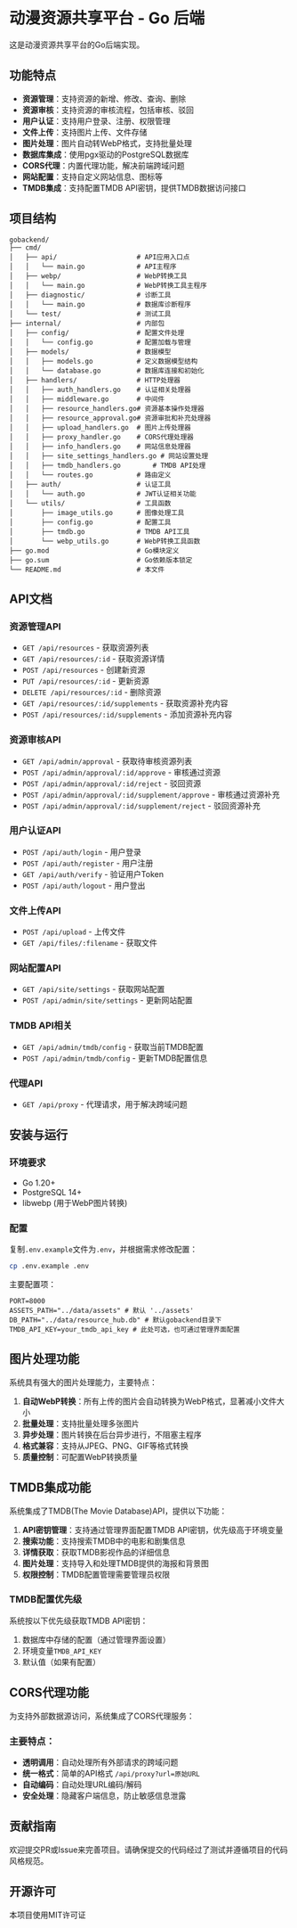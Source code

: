 # 动漫资源共享平台 - Go 后端

这是动漫资源共享平台的Go后端实现。

## 功能特点

- **资源管理**：支持资源的新增、修改、查询、删除
- **资源审核**：支持资源的审核流程，包括审核、驳回
- **用户认证**：支持用户登录、注册、权限管理
- **文件上传**：支持图片上传、文件存储
- **图片处理**：图片自动转WebP格式，支持批量处理
- **数据库集成**：使用pgx驱动的PostgreSQL数据库
- **CORS代理**：内置代理功能，解决前端跨域问题
- **网站配置**：支持自定义网站信息、图标等
- **TMDB集成**：支持配置TMDB API密钥，提供TMDB数据访问接口

## 项目结构

```
gobackend/
├── cmd/
│   ├── api/                    # API应用入口点
│   │   └── main.go             # API主程序
│   ├── webp/                   # WebP转换工具
│   │   └── main.go             # WebP转换工具主程序
│   ├── diagnostic/             # 诊断工具
│   │   └── main.go             # 数据库诊断程序
│   └── test/                   # 测试工具
├── internal/                   # 内部包
│   ├── config/                 # 配置文件处理
│   │   └── config.go           # 配置加载与管理
│   ├── models/                 # 数据模型
│   │   ├── models.go           # 定义数据模型结构
│   │   └── database.go         # 数据库连接和初始化
│   ├── handlers/               # HTTP处理器
│   │   ├── auth_handlers.go    # 认证相关处理器
│   │   ├── middleware.go       # 中间件
│   │   ├── resource_handlers.go# 资源基本操作处理器
│   │   ├── resource_approval.go# 资源审批和补充处理器
│   │   ├── upload_handlers.go  # 图片上传处理器
│   │   ├── proxy_handler.go    # CORS代理处理器
│   │   ├── info_handlers.go    # 网站信息处理器
│   │   ├── site_settings_handlers.go # 网站设置处理
│   │   ├── tmdb_handlers.go        # TMDB API处理
│   │   └── routes.go           # 路由定义
│   ├── auth/                   # 认证工具
│   │   └── auth.go             # JWT认证相关功能
│   └── utils/                  # 工具函数
│       ├── image_utils.go      # 图像处理工具
│       ├── config.go           # 配置工具
│       ├── tmdb.go             # TMDB API工具
│       └── webp_utils.go       # WebP转换工具函数
├── go.mod                      # Go模块定义
├── go.sum                      # Go依赖版本锁定
└── README.md                   # 本文件
```

## API文档

### 资源管理API

- `GET /api/resources` - 获取资源列表
- `GET /api/resources/:id` - 获取资源详情
- `POST /api/resources` - 创建新资源
- `PUT /api/resources/:id` - 更新资源
- `DELETE /api/resources/:id` - 删除资源
- `GET /api/resources/:id/supplements` - 获取资源补充内容
- `POST /api/resources/:id/supplements` - 添加资源补充内容

### 资源审核API

- `GET /api/admin/approval` - 获取待审核资源列表
- `POST /api/admin/approval/:id/approve` - 审核通过资源
- `POST /api/admin/approval/:id/reject` - 驳回资源
- `POST /api/admin/approval/:id/supplement/approve` - 审核通过资源补充
- `POST /api/admin/approval/:id/supplement/reject` - 驳回资源补充

### 用户认证API

- `POST /api/auth/login` - 用户登录
- `POST /api/auth/register` - 用户注册
- `GET /api/auth/verify` - 验证用户Token
- `POST /api/auth/logout` - 用户登出

### 文件上传API

- `POST /api/upload` - 上传文件
- `GET /api/files/:filename` - 获取文件

### 网站配置API

- `GET /api/site/settings` - 获取网站配置
- `POST /api/admin/site/settings` - 更新网站配置

### TMDB API相关

- `GET /api/admin/tmdb/config` - 获取当前TMDB配置
- `POST /api/admin/tmdb/config` - 更新TMDB配置信息

### 代理API

- `GET /api/proxy` - 代理请求，用于解决跨域问题

## 安装与运行

### 环境要求

- Go 1.20+
- PostgreSQL 14+
- libwebp (用于WebP图片转换)

### 配置

复制`.env.example`文件为`.env`，并根据需求修改配置：

```bash
cp .env.example .env
```

主要配置项：

```
PORT=8000
ASSETS_PATH="../data/assets" # 默认 '../assets'
DB_PATH="../data/resource_hub.db" # 默认gobackend目录下
TMDB_API_KEY=your_tmdb_api_key # 此处可选，也可通过管理界面配置
```

## 图片处理功能

系统具有强大的图片处理能力，主要特点：

1. **自动WebP转换**：所有上传的图片会自动转换为WebP格式，显著减小文件大小
2. **批量处理**：支持批量处理多张图片
3. **异步处理**：图片转换在后台异步进行，不阻塞主程序
4. **格式兼容**：支持从JPEG、PNG、GIF等格式转换
5. **质量控制**：可配置WebP转换质量

## TMDB集成功能

系统集成了TMDB(The Movie Database)API，提供以下功能：

1. **API密钥管理**：支持通过管理界面配置TMDB API密钥，优先级高于环境变量
2. **搜索功能**：支持搜索TMDB中的电影和剧集信息
3. **详情获取**：获取TMDB影视作品的详细信息
4. **图片处理**：支持导入和处理TMDB提供的海报和背景图
5. **权限控制**：TMDB配置管理需要管理员权限

### TMDB配置优先级

系统按以下优先级获取TMDB API密钥：
1. 数据库中存储的配置（通过管理界面设置）
2. 环境变量`TMDB_API_KEY`
3. 默认值（如果有配置）

## CORS代理功能

为支持外部数据源访问，系统集成了CORS代理服务：

### 主要特点：

- **透明调用**：自动处理所有外部请求的跨域问题
- **统一格式**：简单的API格式 `/api/proxy?url=原始URL`
- **自动编码**：自动处理URL编码/解码
- **安全处理**：隐藏客户端信息，防止敏感信息泄露

## 贡献指南

欢迎提交PR或Issue来完善项目。请确保提交的代码经过了测试并遵循项目的代码风格规范。

## 开源许可

本项目使用MIT许可证 